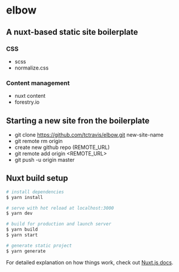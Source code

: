# elbow

## A nuxt-based static site boilerplate

### CSS

* scss
* normalize.css

### Content management

* nuxt content
* forestry.io

## Starting a new site fron the boilerplate

* git clone https://github.com/tctravis/elbow.git new-site-name
* git remote rm origin
* create new github repo (REMOTE_URL)
* git remote add origin  <REMOTE_URL>
* git push -u origin master


## Nuxt build setup

```bash
# install dependencies
$ yarn install

# serve with hot reload at localhost:3000
$ yarn dev

# build for production and launch server
$ yarn build
$ yarn start

# generate static project
$ yarn generate
```

For detailed explanation on how things work, check out [Nuxt.js docs](https://nuxtjs.org).
